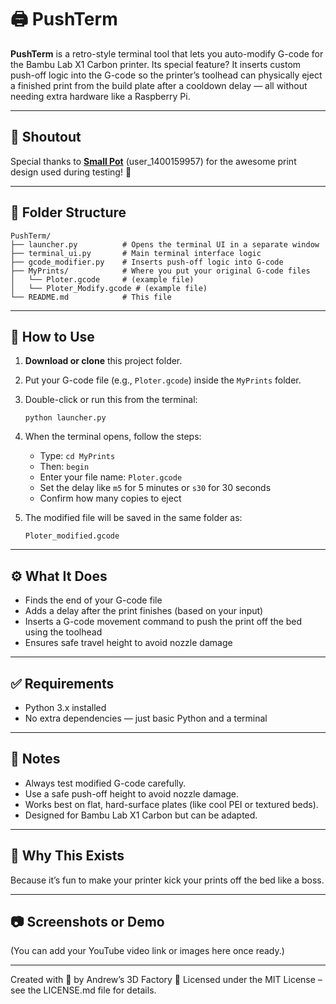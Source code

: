 # 🖨️ PushTerm

**PushTerm** is a retro-style terminal tool that lets you auto-modify G-code for the Bambu Lab X1 Carbon printer. Its special feature? It inserts custom push-off logic into the G-code so the printer’s toolhead can physically eject a finished print from the build plate after a cooldown delay — all without needing extra hardware like a Raspberry Pi.

---

## 🙌 Shoutout

Special thanks to **[Small Pot](https://makerworld.com/en/models/1021588-small-pot?from=search#profileId-1003062)** (user_1400159957) for the awesome print design used during testing! 🎉

---

## 📂 Folder Structure

```
PushTerm/
├── launcher.py          # Opens the terminal UI in a separate window
├── terminal_ui.py       # Main terminal interface logic
├── gcode_modifier.py    # Inserts push-off logic into G-code
├── MyPrints/            # Where you put your original G-code files
│   └── Ploter.gcode     # (example file)
│   └── Ploter_Modify.gcode # (example file)
└── README.md            # This file
```

---

## 🧪 How to Use

1. **Download or clone** this project folder.
2. Put your G-code file (e.g., `Ploter.gcode`) inside the `MyPrints` folder.
3. Double-click or run this from the terminal:

   ```
   python launcher.py
   ```

4. When the terminal opens, follow the steps:
   - Type: `cd MyPrints`
   - Then: `begin`
   - Enter your file name: `Ploter.gcode`
   - Set the delay like `m5` for 5 minutes or `s30` for 30 seconds
   - Confirm how many copies to eject

5. The modified file will be saved in the same folder as:

   ```
   Ploter_modified.gcode
   ```

---

## ⚙️ What It Does

- Finds the end of your G-code file
- Adds a delay after the print finishes (based on your input)
- Inserts a G-code movement command to push the print off the bed using the toolhead
- Ensures safe travel height to avoid nozzle damage

---

## ✅ Requirements

- Python 3.x installed
- No extra dependencies — just basic Python and a terminal

---

## 🚨 Notes

- Always test modified G-code carefully.
- Use a safe push-off height to avoid nozzle damage.
- Works best on flat, hard-surface plates (like cool PEI or textured beds).
- Designed for Bambu Lab X1 Carbon but can be adapted.

---

## 🧠 Why This Exists

Because it’s fun to make your printer kick your prints off the bed like a boss.

---

## 📷 Screenshots or Demo

(You can add your YouTube video link or images here once ready.)

---

Created with 💚 by Andrew’s 3D Factory
📄 Licensed under the MIT License – see the LICENSE.md file for details.
